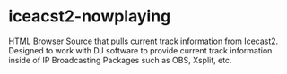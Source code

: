 # iceacst2-nowplaying
HTML Browser Source that pulls current track information from Icecast2. Designed to work with DJ software to provide current track information inside of IP Broadcasting Packages such as OBS, Xsplit, etc.
